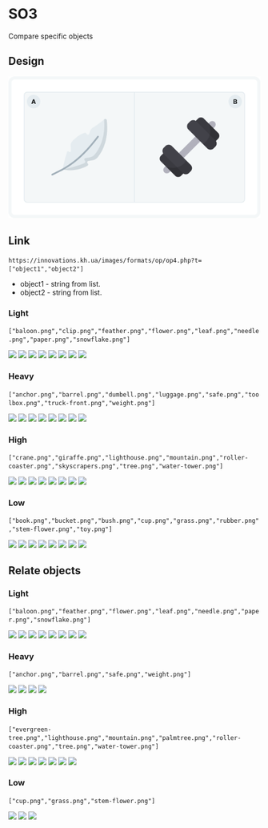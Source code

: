 # SO3
Compare specific objects  

## Design

<img src = "img/design.png">

## Link
```https://innovations.kh.ua/images/formats/op/op4.php?t=["object1","object2"]```

* object1 - string from list.
* object2 - string from list.

### Light
```["baloon.png","clip.png","feather.png","flower.png","leaf.png","needle.png","paper.png","snowflake.png"]```

<img src = "img/light/baloon.png" width = 50>  <img src = "img/light/clip.png" width = 50>  <img src = "img/light/feather.png" width = 50>  <img src = "img/light/flower.png" width = 50>  <img src = "img/light/leaf.png" width = 50>  <img src = "img/light/needle.png" width = 50>  <img src = "img/light/paper.png" width = 50>  <img src = "img/light/snowflake.png" width = 50>  


### Heavy
```["anchor.png","barrel.png","dumbell.png","luggage.png","safe.png","toolbox.png","truck-front.png","weight.png"]```  

<img src = "img/heavy/anchor.png" width = 50>  <img src = "img/heavy/barrel.png" width = 50>  <img src = "img/heavy/dumbell.png" width = 50>  <img src = "img/heavy/luggage.png" width = 50>  <img src = "img/heavy/safe.png" width = 50>  <img src = "img/heavy/toolbox.png" width = 50>  <img src = "img/heavy/truck-front.png" width = 50>  <img src = "img/heavy/weight.png" width = 50>  


### High
```["crane.png","giraffe.png","lighthouse.png","mountain.png","roller-coaster.png","skyscrapers.png","tree.png","water-tower.png"]```   

<img src = "img/high/crane.png" width = 50>  <img src = "img/high/giraffe.png" width = 50>   <img src = "img/high/lighthouse.png" width = 50>  <img src = "img/high/mountain.png" width = 50>  <img src = "img/high/roller-coaster.png" width = 50>  <img src = "img/high/skyscrapers.png" width = 50>   <img src = "img/high/tree.png" width = 50>  <img src = "img/high/water-tower.png" width = 50>  


### Low
```["book.png","bucket.png","bush.png","cup.png","grass.png","rubber.png","stem-flower.png","toy.png"]```  

<img src = "img/low/book.png" width = 50>  <img src = "img/low/bucket.png" width = 50>  <img src = "img/low/bush.png" width = 50>  <img src = "img/low/cup.png" width = 50>  <img src = "img/low/grass.png" width = 50>  <img src = "img/low/rubber.png" width = 50>  <img src = "img/low/stem-flower.png" width = 50>    <img src = "img/low/toy.png" width = 50>  

## Relate objects 

### Light
```["baloon.png","feather.png","flower.png","leaf.png","needle.png","paper.png","snowflake.png"]```

<img src = "img/light/baloon.png" width = 50>  <img src = "img/light/clip.png" width = 50>  <img src = "img/light/feather.png" width = 50>  <img src = "img/light/flower.png" width = 50>  <img src = "img/light/leaf.png" width = 50>  <img src = "img/light/needle.png" width = 50>  <img src = "img/light/paper.png" width = 50>  <img src = "img/light/snowflake.png" width = 50>  


### Heavy
```["anchor.png","barrel.png","safe.png","weight.png"]```  

<img src = "img/heavy/anchor.png" width = 50>  <img src = "img/heavy/barrel.png" width = 50>  <img src = "img/heavy/safe.png" width = 50>  <img src = "img/heavy/weight.png" width = 50>  


### High
```["evergreen-tree.png","lighthouse.png","mountain.png","palmtree.png","roller-coaster.png","tree.png","water-tower.png"]```   

<img src = "img/high/evergreen-tree.png" width = 50>  <img src = "img/high/lighthouse.png" width = 50>  <img src = "img/high/mountain.png" width = 50>  <img src = "img/high/palmtree.png" width = 50>  <img src = "img/high/roller-coaster.png" width = 50>  <img src = "img/high/tree.png" width = 50>  <img src = "img/high/water-tower.png" width = 50>  


### Low
```["cup.png","grass.png","stem-flower.png"]```  

<img src = "img/low/cup.png" width = 50>  <img src = "img/low/grass.png" width = 50>  <img src = "img/low/stem-flower.png" width = 50> 



